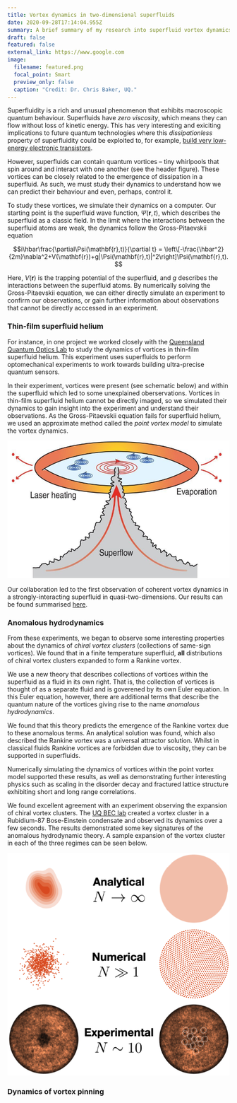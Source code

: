 ```yaml
---
title: Vortex dynamics in two-dimensional superfluids
date: 2020-09-28T17:14:04.955Z
summary: A brief summary of my research into superfluid vortex dynamics.
draft: false
featured: false
external_link: https://www.google.com
image:
  filename: featured.png
  focal_point: Smart
  preview_only: false
  caption: "Credit: Dr. Chris Baker, UQ."
---
```

Superfluidity is a rich and unusual phenomenon that exhibits macroscopic quantum behaviour. Superfluids have *zero viscosity*, which means they can flow without loss of kinetic energy. This has very interesting and exiciting implications to future quantum technologies where this *dissipationless* property of superfluidity could be exploited to, for example, [build very low-energy electronic transistors](http://www.fleet.org.au).

However, superfluids can contain quantum vortices – tiny whirlpools that spin around and interact with one another (see the header figure). These vortices can be closely related to the emergence of dissipation in a superfluid. As such, we must study their dynamics to understand how we can predict their behaviour and even, perhaps, control it.

To study these vortices, we simulate their dynamics on a computer. Our starting point is the superfluid wave function, $\Psi(\mathbf{r},t)$, which describes the superfluid as a classic field. In the limit where the interactions between the superfluid atoms are weak, the dynamics follow the Gross-Pitaevskii equation

$$i\hbar\frac{\partial\Psi(\mathbf{r},t)}{\partial t} = \left\[-\frac{\hbar^2}{2m}\nabla^2+V(\mathbf{r})+g|\Psi(\mathbf{r},t)|^2\right]\Psi(\mathbf{r},t).$$

Here, $V(\mathbf{r})$ is the trapping potential of the superfluid, and $g$ describes the interactions between the superfluid atoms. By numerically solving the Gross-Pitaevskii equation, we can either directly simulate an experiment to confirm our observations, or gain further information about observations that cannot be directly acccessed in an experiment.

### Thin-film superfluid helium

For instance, in one project we worked closely with the [Queensland Quantum Optics Lab](http://www.physics.uq.edu.au/QOlab/index.html) to study the dynamics of vortices in thin-film superfluid helium. This experiment uses superfluids to perform optomechanical experiments to work towards building ultra-precise quantum sensors. 

In their experiment, vortices were present (see schematic below) and within the superfluid which led to some unexplained oberservations. Vortices in thin-film superfluid helium cannot be directly imaged, so we simulated their dynamics to gain insight into the experiment and understand their observations. As the Gross-Pitaevskii equation fails for superfluid helium, we used an approximate method called the *point vortex model* to simulate the vortex dynamics.

![](f1.large.jpg "Schematic of vortex dynamics in the superfluid helium experiment. Credit: Dr. Chris Baker, UQ.")

Our collaboration led to the first observation of coherent vortex dynamics in a strongly-interacting superfluid in quasi-two-dimensions. Our results can be found summarised [here](https://science.sciencemag.org/content/366/6472/1480?casa_token=wM3m7mt5wb0AAAAA:I5dlf4yfCKk-qqV5x2U9-Zcsif8Sh8QNpTEmNbE4Z1JfLY8iUhzJKe9pkX4wBXSczNjyLhjJwCu5rP56).

### Anomalous hydrodynamics

From these experiments, we began to observe some interesting properties about the dynamics of *chiral vortex clusters* (collections of same-sign vortices). We found that in a finite temperature superfluid, **all** distributions of chiral vortex clusters expanded to form a Rankine vortex.

We use a new theory that describes collections of vortices within the superfluid as a fluid in its own right. That is, the collection of vortices is thought of as a separate fluid and is goverened by its own Euler equation. In this Euler equation, however, there are additional terms that describe the quantum nature of the vortices giving rise to the name *anomalous hydrodynamics*. 

We found that this theory predicts the emergence of the Rankine vortex due to these anomalous terms. An analytical solution was found, which also described the Rankine vortex was a universal attractor solution. Whilst in classical fluids Rankine vortices are forbidden due to viscosity, they can be supported in superfluids.

Numerically simulating the dynamics of vortices within the point vortex model supported these results, as well as demonstrating further interesting physics such as scaling in the disorder decay and fractured lattice structure exhibiting short and long range correlations.

We found excellent agreement with an experiment observing the expansion of chiral vortex clusters. The [UQ BEC lab](https://bec.equs.org) created a vortex cluster in a Rubidium-87 Bose-Einstein condensate and observed its dynamics over a few seconds. The results demonstrated some key signatures of the anomalous hydrodynamic theory. A sample expansion of the vortex cluster in each of the three regimes can be seen below.

![](expansion.png)

### Dynamics of vortex pinning